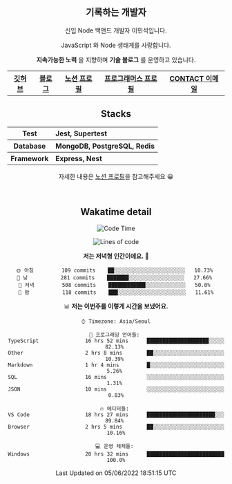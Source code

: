 <h2 font-size="20px" align="center"> 기록하는 개발자 </h2>

<div align="center">
  
  <p>신입 Node 백앤드 개발자 이민석입니다.</p>
  <p>JavaScript 와 Node 생태계를 사랑합니다.</p>
  <p><strong>지속가능한 노력</strong> 을 지향하며 <strong>기술 블로그</strong> 를 운영하고 있습니다.</p>
  
  <p></p>
  <table>
    <tr>
      <th>
          <a href="https://github.com/unchaptered"> 깃허브 </a>
      </th>
      <th>
          <a href="https://velog.io/@unchapterd"> 블로그 </a>
      </th>
      <th>
          <a href="https://www.notion.so/9cf275a5af0441529ba7ba43f0d51f40"> 노션 프로필 </a>
      </th>
      <th>
          <a href="https://programmers.co.kr/pr/workstation19961002_3722"> 프로그래머스 프로필 </a>
      </th>
      <th>
          <a href="workstation19961002@gamil.com"> CONTACT 이메일 </a>
      </th>
    </tr>
  </table>
 

<h2 font-size="20px" align="center"> Stacks </h2>

<div align="center">
  <table font-weight="100">
    <tr>
      <th>Test</th>
      <th align="left">Jest, Supertest</th>
    </tr>
    <tr>
      <th>Database</th>
      <th align="left">MongoDB, PostgreSQL, Redis</th>
    </tr>
    <tr>
      <th>Framework</th>
      <th align="left">Express, Nest</th>
    </tr>
  </table>
  
  <footer> 자세한 내용은 <a href="https://band-queen-769.notion.site/9cf275a5af0441529ba7ba43f0d51f40">노션 프로필</a>을 참고해주세요 😀 </footer>
  
</div>
  
&nbsp;

<h2 font-size="20px" align="center"> Wakatime detail </h2>

<div align="center">

<!--START_SECTION:waka-->
![Code Time](http://img.shields.io/badge/Code%20Time-0%20secs-blue)

![Lines of code](https://img.shields.io/badge/%EC%A0%80%EB%8A%94%20%EC%97%AC%ED%83%9C%EA%B9%8C%EC%A7%80%20-861%20Thousand%20%EC%A4%84%EC%9D%98%20%EC%BD%94%EB%93%9C%EB%A5%BC%20%EC%9E%91%EC%84%B1%ED%96%88%EC%96%B4%EC%9A%94.-blue)

**저는 저녁형 인간이에요. 🦉** 

```text
🌞 아침         109 commits    ██░░░░░░░░░░░░░░░░░░░░░░░   10.73% 
🌆 낮　         281 commits    ███████░░░░░░░░░░░░░░░░░░   27.66% 
🌃 저녁         508 commits    ████████████░░░░░░░░░░░░░   50.0% 
🌙 밤　         118 commits    ███░░░░░░░░░░░░░░░░░░░░░░   11.61%

```


📊 **저는 이번주를 이렇게 시간을 보냈어요.** 

```text
⌚︎ Timezone: Asia/Seoul

💬 프로그래밍 언어들: 
TypeScript               16 hrs 52 mins      ████████████████████░░░░░   82.13% 
Other                    2 hrs 8 mins        ██░░░░░░░░░░░░░░░░░░░░░░░   10.39% 
Markdown                 1 hr 4 mins         █░░░░░░░░░░░░░░░░░░░░░░░░   5.26% 
SQL                      16 mins             ░░░░░░░░░░░░░░░░░░░░░░░░░   1.31% 
JSON                     10 mins             ░░░░░░░░░░░░░░░░░░░░░░░░░   0.83%

🔥 에디터들: 
VS Code                  18 hrs 27 mins      ██████████████████████░░░   89.84% 
Browser                  2 hrs 5 mins        ██░░░░░░░░░░░░░░░░░░░░░░░   10.16%

💻 운영 체제들: 
Windows                  20 hrs 32 mins      █████████████████████████   100.0%

```


 Last Updated on 05/06/2022 18:51:15 UTC
<!--END_SECTION:waka-->
  
</div>

